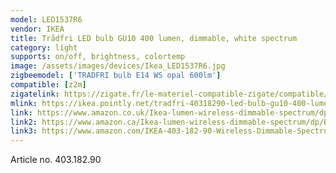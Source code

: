 ```yaml
---
model: LED1537R6
vendor: IKEA
title: Trådfri LED bulb GU10 400 lumen, dimmable, white spectrum
category: light
supports: on/off, brightness, colortemp
image: /assets/images/devices/Ikea_LED1537R6.jpg
zigbeemodel: ['TRADFRI bulb E14 WS opal 600lm']
compatible: [z2m]
zigatelink: https://zigate.fr/le-materiel-compatible-zigate/compatible/ikeatradfrigu10
mlink: https://ikea.pointly.net/tradfri-40318290-led-bulb-gu10-400-lumen-wireless-dimmable-white-spectrum-ikea-sweden
link: https://www.amazon.co.uk/Ikea-lumen-wireless-dimmable-spectrum/dp/B0747ZKVML
link2: https://www.amazon.ca/Ikea-lumen-wireless-dimmable-spectrum/dp/B0747ZKVML
link3: https://www.amazon.com/IKEA-403-182-90-Wireless-Dimmable-Spectrum/dp/B07KM1RB7Q
---
```

Article no. 403.182.90